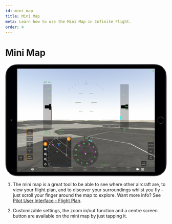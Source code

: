```yaml
---
id: mini-map
title: Mini Map
meta: Learn how to use the Mini Map in Infinite Flight.
order: 4
---
```


# Mini Map

![Mini Map](_images/manual/frames/mini-map.png)



1. The mini map is a great tool to be able to see where other aircraft are, to view your flight plan, and to discover your surroundings whilst you fly – just scroll your finger around the map to explore. Want more info? See [Pilot User Interface - Flight Plan](/docs/manual/pilot-user-interface/flight-plan).

   

2. Customizable settings, the zoom in/out function and a centre screen button are available on the mini map by just tapping it.